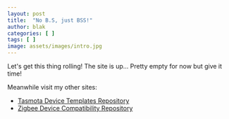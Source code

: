 ```yaml
---
layout: post
title:  "No B.S, just BSS!"
author: blak
categories: [ ]
tags: [ ]
image: assets/images/intro.jpg
---
```


Let's get this thing rolling! The site is up... Pretty empty for now but give it time!

Meanwhile visit my other sites:

- [Tasmota Device Templates Repository](//templates.blakadder.com)
- [Zigbee Device Compatibility Repository](//zigbee.blakadder.com)